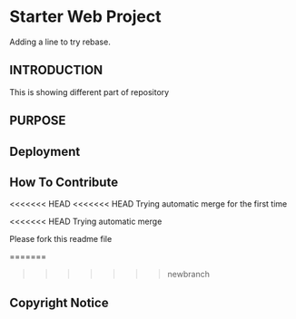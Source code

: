 # Starter Web Project
Adding a line to try rebase.

## INTRODUCTION
This is showing different part of repository

## PURPOSE

## Deployment 

## How To Contribute

<<<<<<< HEAD
<<<<<<< HEAD
Trying automatic merge for the first time

<<<<<<< HEAD
Trying automatic merge

Please fork this readme file


=======
>>>>>>> newbranch
## Copyright Notice

